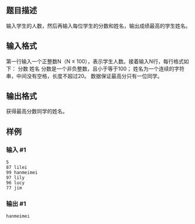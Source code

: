 ## 题目描述
输入学生的人数，然后再输入每位学生的分数和姓名，输出成绩最高的学生姓名。

## 输入格式
第一行输入一个正整数N（N ≤ 100），表示学生人数。接着输入N行，每行格式如下：
分数 姓名
分数是一个非负整数，且小于等于100；
姓名为一个连续的字符串，中间没有空格，长度不超过20。
数据保证最高分只有一位同学。

## 输出格式
获得最高分数同学的姓名。

## 样例
### 输入 #1
```
5
87 lilei
99 hanmeimei
97 lily
96 lucy
77 jim
```

### 输出 #1
```
hanmeimei
```
